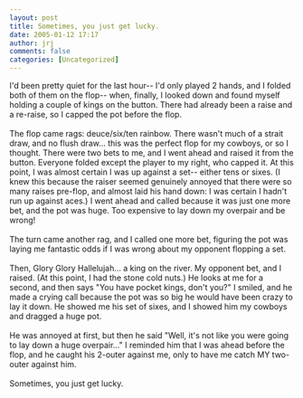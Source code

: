 ```yaml
---
layout: post
title: Sometimes, you just get lucky.
date: 2005-01-12 17:17
author: jrj
comments: false
categories: [Uncategorized]
---
```

I'd been pretty quiet for the last hour-- I'd only played 2 hands, and I folded both of them on the flop-- when, finally, I looked down and found myself holding a couple of kings on the button. There had already been a raise and a re-raise, so I capped the pot before the flop.<br /><br />The flop came rags: deuce/six/ten rainbow. There wasn't much of a strait draw, and no flush draw... this was the perfect flop for my cowboys, or so I thought. There were two bets to me, and I went ahead and raised it from the button. Everyone folded except the player to my right, who capped it. At this point, I was almost certain I was up against a set-- either tens or sixes. (I knew this because the raiser seemed genuinely annoyed that there were so many raises pre-flop, and almost laid his hand down: I was certain I hadn't run up against aces.) I went ahead and called because it was just one more bet, and the pot was huge. Too expensive to lay down my overpair and be wrong!<br /><br />The turn came another rag, and I called one more bet, figuring the pot was laying me fantastic odds if I was wrong about my opponent flopping a set.<br /><br />Then, Glory Glory Hallelujah... a king on the river. My opponent bet, and I raised. (At this point, I had the stone cold nuts.) He looks at me for a second, and then says "You have pocket kings, don't you?" I smiled, and he made a crying call because the pot was so big he would have been crazy to lay it down. He showed me his set of sixes, and I showed him my cowboys and dragged a huge pot.<br /><br />He was annoyed at first, but then he said "Well, it's not like you were going to lay down a huge overpair..." I reminded him that I was ahead before the flop, and he caught his 2-outer against me, only to have me catch MY two-outer against him.<br /><br />Sometimes, you just get lucky.
